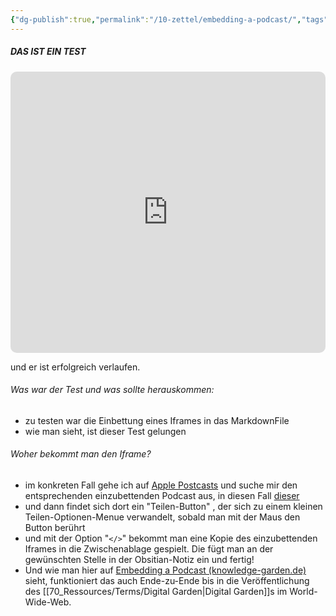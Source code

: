 ```yaml
---
{"dg-publish":true,"permalink":"/10-zettel/embedding-a-podcast/","tags":["class/note"],"noteIcon":""}
---
```


##### DAS IST EIN TEST

<iframe allow="autoplay *; encrypted-media *; fullscreen *; clipboard-write" frameborder="0" height="450" style="width:100%;max-width:660px;overflow:hidden;border-radius:10px;" sandbox="allow-forms allow-popups allow-same-origin allow-scripts allow-storage-access-by-user-activation allow-top-navigation-by-user-activation" src="https://embed.podcasts.apple.com/de/podcast/education-newscast/id1352307529"></iframe>

und er ist erfolgreich verlaufen.

###### Was war der Test und was sollte herauskommen:
- zu testen war die Einbettung eines Iframes in das MarkdownFile
- wie man sieht, ist dieser Test gelungen

###### Woher bekommt man den Iframe?
- im konkreten Fall gehe ich auf [Apple Postcasts](https://podcasts.apple.com/de/) und suche mir den entsprechenden einzubettenden Podcast aus, in diesen Fall [dieser](https://podcasts.apple.com/de/podcast/education-newscast/id1352307529)
- und dann findet sich dort ein "Teilen-Button" , der sich zu einem kleinen Teilen-Optionen-Menue verwandelt, sobald man mit der Maus den Button berührt
- und mit der Option "`</>`" bekommt man eine Kopie des einzubettenden Iframes in die Zwischenablage gespielt. Die fügt man an der gewünschten Stelle in der Obsitian-Notiz ein und fertig!
- Und wie man hier auf [Embedding a Podcast (knowledge-garden.de)](https://www.knowledge-garden.de/10-zettel/embedding-a-podcast/) sieht, funktioniert das auch Ende-zu-Ende bis in die Veröffentlichung des [[70_Ressources/Terms/Digital Garden\|Digital Garden]]s im World-Wide-Web.
